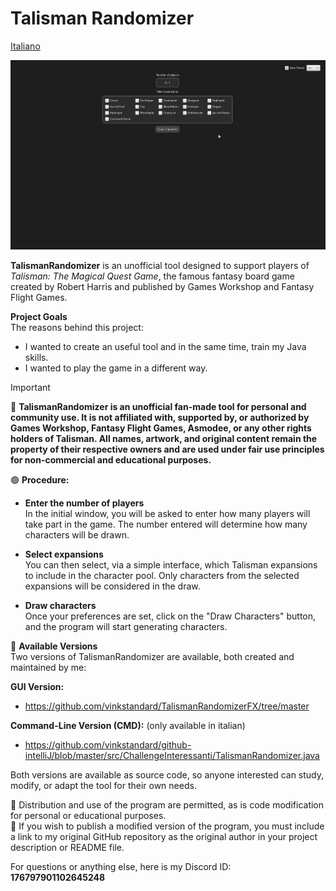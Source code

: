 # Talisman Randomizer

[Italiano](README.it.md) 

![Demo](img/clip.gif)

**TalismanRandomizer** is an unofficial tool designed to support players of *Talisman: The Magical Quest Game*, the famous fantasy board game created by Robert Harris and published by Games Workshop and Fantasy Flight Games.

**Project Goals**  
The reasons behind this project:
- I wanted to create an useful tool and in the same time, train my Java skills.
- I wanted to play the game in a different way.

> [!IMPORTANT]
> 🔴 **TalismanRandomizer is an unofficial fan-made tool for personal and community use.
> It is not affiliated with, supported by, or authorized by Games Workshop, Fantasy Flight Games, Asmodee, or any other rights holders of Talisman.
> All names, artwork, and original content remain the property of their respective owners and are used under fair use principles for non-commercial and educational purposes.**

🟢 **Procedure:**  
- **Enter the number of players**  
  In the initial window, you will be asked to enter how many players will take part in the game. The number entered will determine how many characters will be drawn.

- **Select expansions**  
  You can then select, via a simple interface, which Talisman expansions to include in the character pool. Only characters from the selected expansions will be considered in the draw.

- **Draw characters**  
  Once your preferences are set, click on the "Draw Characters" button, and the program will start generating characters.

🔗 **Available Versions**  
Two versions of TalismanRandomizer are available, both created and maintained by me:

**GUI Version:**  
- https://github.com/vinkstandard/TalismanRandomizerFX/tree/master

**Command-Line Version (CMD):** (only available in italian)
- https://github.com/vinkstandard/github-intelliJ/blob/master/src/ChallengeInteressanti/TalismanRandomizer.java

Both versions are available as source code, so anyone interested can study, modify, or adapt the tool for their own needs.

🔴 Distribution and use of the program are permitted, as is code modification for personal or educational purposes.  
🔴 If you wish to publish a modified version of the program, you must include a link to my original GitHub repository as the original author in your project description or README file.

For questions or anything else, here is my Discord ID: **176797901102645248**
